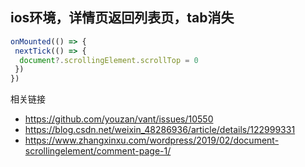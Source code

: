 
## ios环境，详情页返回列表页，tab消失

```js
onMounted(() => {
 nextTick(() => {
  document?.scrollingElement.scrollTop = 0
 })
})
```

相关链接  

- https://github.com/youzan/vant/issues/10550
- https://blog.csdn.net/weixin_48286936/article/details/122999331
- https://www.zhangxinxu.com/wordpress/2019/02/document-scrollingelement/comment-page-1/ 

